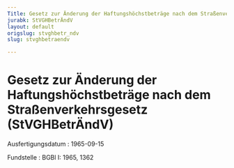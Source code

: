 ```yaml
---
Title: Gesetz zur Änderung der Haftungshöchstbeträge nach dem Straßenverkehrsgesetz
jurabk: StVGHBetrÄndV
layout: default
origslug: stvghbetr_ndv
slug: stvghbetraendv

---
```


# Gesetz zur Änderung der Haftungshöchstbeträge nach dem Straßenverkehrsgesetz (StVGHBetrÄndV)

Ausfertigungsdatum
:   1965-09-15

Fundstelle
:   BGBl I: 1965, 1362

